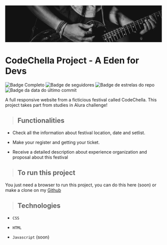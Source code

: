 ![banner](./assets/guitarrista.png)  

# CodeChella Project - A Eden for Devs

![Badge Completo](https://img.shields.io/badge/status-Em_desenvolvimento-orange) ![Badge de seguidores](https://img.shields.io/github/followers/Feehh32)	![Badge de estrelas do repo](https://img.shields.io/github/stars/Feehh32/projeto-codechella) ![Badge da data do último commit](https://img.shields.io/github/last-commit/Feehh32/Projeto-7DaysOfCode)

A full responsive website from a ficticious festival called CodeChella. This project takes part from studies in Alura challenge!

> ## Functionalities 

* Check all the information about festival location, date and setlist.

* Make your register and getting your ticket.

* Receive a detailed description about experience organization and proposal about this festival 

> ## To run this project 

You just need a browser to run this project, you can do this here (soon) or make a clone on my [Github](https://github.com/Feehh32/projeto-codechella)

> ## Technologies

* `` CSS ``

* ``HTML``

* ``Javascript`` (soon)

